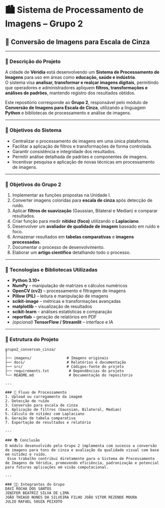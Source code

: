 # 🏙️ Sistema de Processamento de Imagens – Grupo 2  
## 🧩 Conversão de Imagens para Escala de Cinza  

---

### 📘 Descrição do Projeto
A cidade de **Véridia** está desenvolvendo um **Sistema de Processamento de Imagens** para uso em áreas como **educação, saúde e indústria**.  
O sistema visa **analisar, transformar e realçar imagens digitais**, permitindo que operadores e administradores apliquem **filtros, transformações e análises de padrões**, mantendo registro dos resultados obtidos.  

Este repositório corresponde ao **Grupo 2**, responsável pelo módulo de **Conversão de Imagens para Escala de Cinza**, utilizando a linguagem **Python** e bibliotecas de processamento e análise de imagens.  

---

### 🎯 Objetivos do Sistema
- Centralizar o processamento de imagens em uma única plataforma.  
- Facilitar a aplicação de filtros e transformações de forma controlada.  
- Garantir consistência e integridade dos resultados.  
- Permitir análise detalhada de padrões e componentes de imagens.  
- Incentivar pesquisa e aplicação de novas técnicas em processamento de imagens.  

---

### 🧱 Objetivos do Grupo 2
1. Implementar as funções propostas na Unidade I.  
2. Converter imagens coloridas para **escala de cinza** após detecção de ruído.  
3. Aplicar **filtros de suavização** (Gaussian, Bilateral e Median) e comparar resultados.  
4. Criar função para medir **nitidez (foco)** utilizando o **Laplaciano**.  
5. Desenvolver um **avaliador de qualidade de imagem** baseado em ruído e foco.  
6. Armazenar resultados em **tabelas comparativas** e **imagens processadas**.  
7. Documentar o processo de desenvolvimento.  
8. Elaborar um **artigo científico** detalhando todo o processo.  

---

### 🧰 Tecnologias e Bibliotecas Utilizadas
- **Python 3.10+**  
- **NumPy** – manipulação de matrizes e cálculos numéricos  
- **OpenCV (cv2)** – processamento e filtragem de imagens  
- **Pillow (PIL)** – leitura e manipulação de imagens  
- **scikit-image** – métricas e transformações avançadas  
- **matplotlib** – visualização de resultados  
- **scikit-learn** – análises estatísticas e comparação  
- **reportlab** – geração de relatórios em PDF  
- *(opcional)* **TensorFlow / Streamlit** – interface e IA  

---

### 📁 Estrutura do Projeto
```plaintext
grupo2_conversao_cinza/
│
├── imagens/                # Imagens originais
├── docs/                   # Relatórios e documentação
├── src/                    # Códigos-fonte do projeto
├── requirements.txt         # Dependências do projeto
└── README.md                # Documentação do repositório

---

### 🧪 Fluxo de Processamento
1. Upload ou carregamento da imagem
2. Detecção de ruído
3. Conversão para escala de cinza
4. Aplicação de filtros (Gaussian, Bilateral, Median)
5. Cálculo de nitidez com Laplaciano
6. Geração de tabela comparativa
7. Exportação de resultados e relatório

---

### 📚 Conclusão
O módulo desenvolvido pelo Grupo 2 implementa com sucesso a conversão de imagens para tons de cinza e avaliação da qualidade visual com base em nitidez e ruído.
 Esse trabalho contribui diretamente para o Sistema de Processamento de Imagens de Véridia, promovendo eficiência, padronização e potencial para futuras aplicações em visão computacional.

---

### 👩‍💻 Integrantes do Grupo
DAVI ROCHA DOS SANTOS 
JENIFER BEATRIZ SILVA DE LIMA 
JOÃO THIAGO NUNES DA SILVEIRA FILHO JOÃO VITOR REZENDE MOURA 
JULIO RAFAEL SOUZA PEIXOTO 

